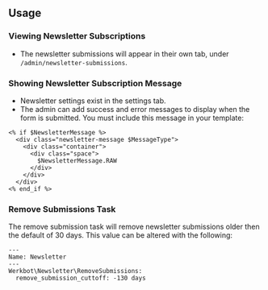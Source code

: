 ## Usage

### Viewing Newsletter Subscriptions
- The newsletter submissions will appear in their own tab, under `/admin/newsletter-submissions`.

### Showing Newsletter Subscription Message
- Newsletter settings exist in the settings tab.
- The admin can add success and error messages to display when the form is submitted. You must include this message in your template:
```
<% if $NewsletterMessage %>
  <div class="newsletter-message $MessageType">
    <div class="container">
      <div class="space">
        $NewsletterMessage.RAW
      </div>
    </div>
  </div>
<% end_if %>
```

### Remove Submissions Task
The remove submission task will remove newsletter submissions older then the default of 30 days. 
This value can be altered with the following:
```
---
Name: Newsletter
---
Werkbot\Newsletter\RemoveSubmissions:
  remove_submission_cuttoff: -130 days
```
